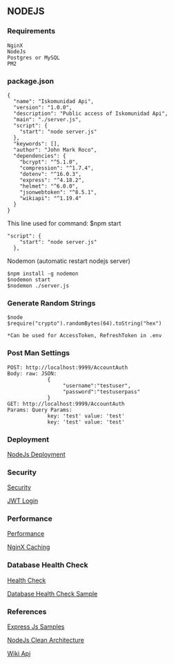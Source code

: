 ## NODEJS

### Requirements
```
NginX
NodeJs
Postgres or MySQL
PM2
```
### package.json
```
{
  "name": "Iskomunidad Api",
  "version": "1.0.0",
  "description": "Public access of Iskomunidad Api",
  "main": "./server.js",
  "script": {
    "start": "node server.js"
  },
  "keywords": [],
  "author": "John Mark Roco",
  "dependencies": {
    "bcrypt": "^5.1.0",
    "compression": "^1.7.4",
    "dotenv": "^16.0.3",
    "express": "^4.18.2",
    "helmet": "^6.0.0",
    "jsonwebtoken": "^8.5.1",
    "wikiapi": "^1.19.4"
  }
}
```
This line used for command: $npm start
```
"script": {
    "start": "node server.js"
  },
```
Nodemon (automatic restart nodejs server)
```
$npm install -g nodemon
$nodemon start
$nodemon ./server.js
```
### Generate Random Strings
```
$node
$require("crypto").randomBytes(64).toString("hex")

*Can be used for AccessToken, RefreshToken in .env
```
### Post Man Settings
```
POST: http://localhost:9999/AccountAuth
Body: raw: JSON: 
             {
	              "username":"testuser",
	              "password":"testuserpass"
             }
GET: http://localhost:9999/AccountAuth
Params: Query Params: 
             key: 'test' value: 'test'
             key: 'test' value: 'test'
```

### Deployment 

[NodeJs Deployment](https://www.digitalocean.com/community/tutorials/how-to-set-up-a-node-js-application-for-production-on-ubuntu-18-04)

### Security
[Security](https://expressjs.com/en/advanced/best-practice-security.html)

[JWT Login](https://medium.com/@prashantramnyc/authenticate-rest-apis-in-node-js-using-jwt-json-web-tokens-f0e97669aad3)
### Performance

[Performance](https://expressjs.com/en/advanced/best-practice-performance.html)

[NginX Caching](https://serversforhackers.com/c/nginx-caching)

### Database Health Check
[Health Check](https://expressjs.com/en/advanced/healthcheck-graceful-shutdown.html)

[Database Health Check Sample](https://github.com/godaddy/terminus/blob/main/example/mysql/index.js)

### References
[Express Js Samples](https://github.com/expressjs/express/tree/master/examples/route-separation)

[NodeJs Clean Architecture](https://www.youtube.com/watch?v=VmY22KuRDbk)

[Wiki Api](https://kanasimi.github.io/wikiapi/Wikiapi.html)

